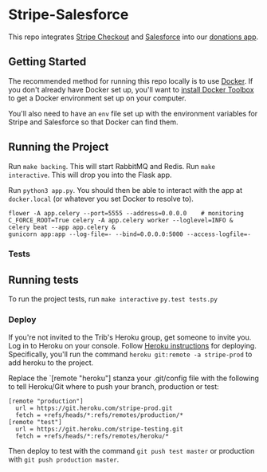 Stripe-Salesforce
=================

This repo integrates [Stripe Checkout](https://stripe.com/docs/checkout) and [Salesforce](http://www.salesforce.com/) into our [donations app](http://support.texastribune.org/).

Getting Started
---------------

The recommended method for running this repo locally is to use [Docker](https://www.docker.com/). If you don't already have Docker set up, you'll want to [install Docker Toolbox](https://www.docker.com/docker-toolbox) to get a Docker environment set up on your computer.

You'll also need to have an `env` file set up with the environment variables for Stripe and Salesforce so that Docker can find them.

Running the Project
-------------------

Run `make backing`. This will start RabbitMQ and Redis.
Run `make interactive`. This will drop you into the Flask app.

Run `python3 app.py`. You should then be able to interact with the app at `docker.local` (or whatever you set Docker to resolve to).
```
flower -A app.celery --port=5555 --address=0.0.0.0    # monitoring
C_FORCE_ROOT=True celery -A app.celery worker --loglevel=INFO &
celery beat --app app.celery &
gunicorn app:app --log-file=- --bind=0.0.0.0:5000 --access-logfile=-
```

### Tests

Running tests
-------------

To run the project tests, run
`make interactive`
`py.test tests.py`


### Deploy


If you're not invited to the Trib's Heroku group, get someone to invite you. Log in to Heroku on your console. Follow [Heroku instructions](https://devcenter.heroku.com/articles/git) for deploying. Specifically, you'll run the command `heroku git:remote -a stripe-prod` to add heroku to the project.

Replace the `[remote "heroku"] stanza your .git/config file with the following to tell Heroku/Git where to push your branch, production or test:

```
[remote "production"]
  url = https://git.heroku.com/stripe-prod.git
  fetch = +refs/heads/*:refs/remotes/production/*
[remote "test"]
  url = https://git.heroku.com/stripe-testing.git
  fetch = +refs/heads/*:refs/remotes/heroku/*
```

Then deploy to test with the command `git push test master` or production with `git push production master`.